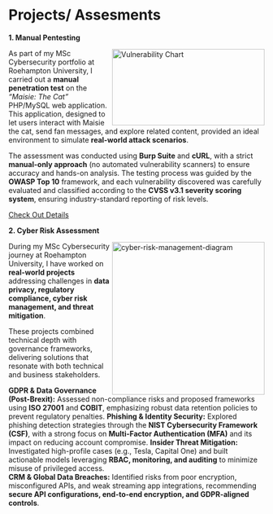 # Projects/ Assesments 

**1. Manual Pentesting**

<img width="300" height="150" alt="Vulnerability Chart" align="right" width="400" src="https://github.com/user-attachments/assets/31d23919-8840-44c8-8a5b-5d75a310512d" /> As part of my MSc Cybersecurity portfolio at Roehampton University, I carried out a **manual penetration test** on the *“Maisie: The Cat”* PHP/MySQL web application.
This application, designed to let users interact with Maisie the cat, send fan messages, and explore related content, provided an ideal environment to simulate **real-world attack scenarios**.  

The assessment was conducted using **Burp Suite** and **cURL**, with a strict **manual-only approach** (no automated vulnerability scanners) to ensure accuracy and hands-on analysis. The testing process was guided by the **OWASP Top 10** framework, and each vulnerability discovered was carefully evaluated and classified according to the **CVSS v3.1 severity scoring system**, ensuring industry-standard reporting of risk levels.
  

[Check Out Details](https://www.linkedin.com/in/vaishnavi-gobade-06) 


**2. Cyber Risk Assessment**

<img width="300" height="300" alt="cyber-risk-management-diagram" align="right" width="400" src="https://github.com/user-attachments/assets/3376891f-9df8-4c3e-af45-fc837232dde4" /> During my MSc Cybersecurity journey at Roehampton University, I have worked on **real-world projects** addressing challenges in **data privacy, regulatory compliance, cyber risk management, and threat mitigation**. 

These projects combined technical depth with governance frameworks, delivering solutions that resonate with both technical and business stakeholders.  

**GDPR & Data Governance (Post-Brexit):** Assessed non-compliance risks and proposed frameworks using **ISO 27001** and **COBIT**, emphasizing robust data retention policies to prevent regulatory penalties.
**Phishing & Identity Security:** Explored phishing detection strategies through the **NIST Cybersecurity Framework (CSF)**, with a strong focus on **Multi-Factor Authentication (MFA)** and its impact on reducing account compromise.
**Insider Threat Mitigation:** Investigated high-profile cases (e.g., Tesla, Capital One) and built actionable models leveraging **RBAC, monitoring, and auditing** to minimize misuse of privileged access.  
**CRM & Global Data Breaches:** Identified risks from poor encryption, misconfigured APIs, and weak streaming app integrations, recommending **secure API configurations, end-to-end encryption, and GDPR-aligned controls**.  


